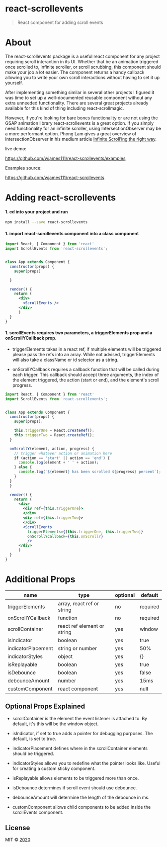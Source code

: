 # react-scrollevents

> React component for adding scroll events

# About
The react-scrollevents package is a useful react component for any project requiring scroll interaction in its UI. Whether that be an animation triggered once scrolled to, infinite scroller, or scroll scrubbing, this component should make your job a lot easier. The component returns a handy callback allowing you to write your own scroll interactions without having to set it up yourself. 

After implementing something similar in several other projects I figured it was time to set up a well-documented reusable component without any extra unneeded functionality. There are several great projects already available for this kind of thing including react-scrollmagic. 

However, if you're looking for bare bones functionality or are not using the GSAP animation library react-scrollevents is a great option.
If you simply need functionality for an infinite scroller, using IntersectionObserver may be a more performant option. Phong Lam gives a great overview of IntersectionObserver in his medium article [Infinite Scroll’ing the right way](https://medium.com/walmartlabs/infinite-scrolling-the-right-way-11b098a08815).

live demo:

https://github.com/wjames111/react-scrollevents/examples

Examples source:

https://github.com/wjames111/react-scrollevents

# Adding react-scrollevents

#### 1. cd into your project and run

```bash
npm install --save react-scrollevents
```

#### 1. import react-scrollevents component into a class component

```jsx
import React, { Component } from 'react'
import ScrollEvents from 'react-scrollevents';


class App extends Component {
  constructor(props) {
    super(props)

  }

  render() {
    return (
      <div>
        <ScrollEvents />
      </div>
      )
  }
}
```

#### 1. scrollEvents requires two parameters, a triggerElements prop and a onScrollYCallback prop.

* triggerElements takes in a react ref, if multiple elements will be triggered please pass the refs into an array. While not advised, triggerElements will also take a className or id selector as a string.

* onScrollYCallback requires a callback function that will be called during each trigger. This callback should accept three arguments, the index of the element triggered, the action (start or end), and the element's scroll progress.


```jsx
import React, { Component } from 'react'
import ScrollEvents from 'react-scrollevents';


class App extends Component {
  constructor(props) {
    super(props);

    this.triggerOne = React.createRef();
    this.triggerTwo = React.createRef();
  }

  onScrollY(element, action, progress) {
    // trigger whatever action or animation here
    if (action == 'start' || action == 'end') {
      console.log(element + ' ' + action);
    } else {
      console.log(`${element} has been scrolled ${progress} percent`);
    }
  }
  }

  render() {
    return (
      <div>
        <div ref={this.triggerOne}>
        </div>
        <div ref={this.triggerTwo}>
        </div>
        <ScrollEvents
          triggerElements={[this.triggerOne, this.triggerTwo]}
          onScrollYCallback={this.onScrollY}
          />
      </div>
      )
  }
}
```

# Additional Props
name | type | optional | default
--- | --- | --- | --- 
triggerElements | array, react ref or string | no | required
onScrollYCallback | function | no | required
scrollContainer | react ref element or string | yes | window
isIndicator | boolean | yes | true
indicatorPlacement | string or number | yes | 50%
indicatorStyles | object | yes | {}
isReplayable | boolean | yes | true
isDebounce | boolean | yes | false
debounceAmount | number | yes | 15ms
customComponent | react component | yes | null


## Optional Props Explained
* scrollContainer is the element the event listener is attached to. By default, it's this will be the window object.

* isIndicator, if set to true adds a pointer for debugging purposes. The default, is set to true.

* indicatorPlacement defines where in the scrollContainer elements should be triggered.

* indicatorStyles allows you to redefine what the pointer looks like. Useful for creating a custom sticky component.

* isReplayable allows elements to be triggered more than once.

* isDebounce determines if scroll event should use debounce.

* debounceAmount will determine the length of the debounce in ms.

* customComponent allows child components to be added inside the scrollEvents component.


## License

MIT © [2020](https://github.com/wjames111/react-scrollevents)

